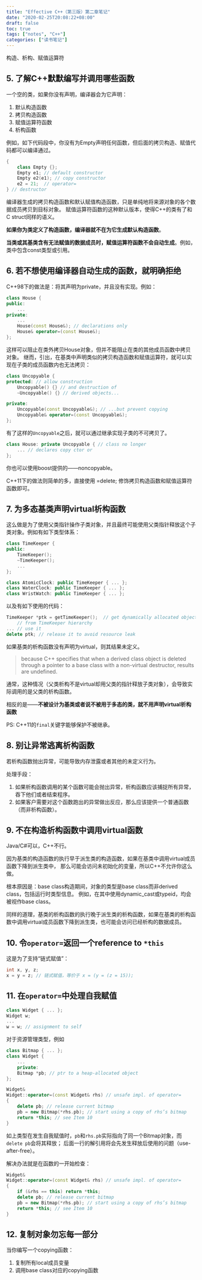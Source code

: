 ```yaml
---
title: "Effective C++（第三版）第二章笔记"
date: "2020-02-25T20:08:22+08:00"
draft: false
toc: true
tags: ["notes", "C++"]
categories: ["读书笔记"]
---
```


构造、析构、赋值运算符

## 5. 了解C++默默编写并调用哪些函数

一个空的类，如果你没有声明，编译器会为它声明：

1. 默认构造函数
2. 拷贝构造函数
3. 赋值运算符函数
4. 析构函数

例如，如下代码段中，你没有为Empty声明任何函数，但后面的拷贝构造、赋值代码都可以编译通过。

```c++
{
    class Empty {};
    Empty e1; // default constructor
    Empty e2(e1); // copy constructor
    e2 = 21;  // operator=
} // destructor
```

编译器生成的拷贝构造函数和默认赋值构造函数，只是单纯地将来源对象的各个数据成员拷贝到目标对象。
赋值运算符函数的这种默认版本，使得C++的类有了和C struct同样的语义。

**如果你为类定义了构造函数，编译器就不在为它生成默认构造函数**。

**当类或其基类含有无法赋值的数据成员时，赋值运算符函数不会自动生成**。例如，类中包含const类型或引用。

## 6. 若不想使用编译器自动生成的函数，就明确拒绝

C++98下的做法是：将其声明为private，并且没有实现。例如：

```c++
class House {
public:
    ...
private:
    ...
    House(const House&); // declarations only
    House& operator=(const House&);
};
```

这样可以阻止在类外拷贝House对象，但并不能阻止在类的其他成员函数中拷贝对象。
继而，引出，在基类中声明类似的拷贝构造函数和赋值运算符，就可以实现在子类的成员函数内也无法拷贝：

```c++
class Uncopyable {
protected: // allow construction
    Uncopyable() {} // and destruction of
    ~Uncopyable() {} // derived objects...

private:
    Uncopyable(const Uncopyable&); // ...but prevent copying
    Uncopyable& operator=(const Uncopyable&);
};
```

有了这样的`Uncopyable`之后，就可以通过继承实现子类的不可拷贝了。

```c++
class House: private Uncopyable { // class no longer
    ... // declares copy ctor or
};
```

你也可以使用boost提供的——noncopyable。

C++11下的做法则简单的多，直接使用 =delete; 修饰拷贝构造函数和赋值运算符函数即可。

## 7. 为多态基类声明virtual析构函数

这么做是为了使用父类指针操作子类对象，并且最终可能使用父类指针释放这个子类对象。例如有如下类型体系：

```c++
class TimeKeeper {
public:
    TimeKeeper();
    ~TimeKeeper();
    ...
};

class AtomicClock: public TimeKeeper { ... };
class WaterClock: public TimeKeeper { ... };
class WristWatch: public TimeKeeper { ... };
```

以及有如下使用的代码：

```c++
TimeKeeper *ptk = getTimeKeeper();  // get dynamically allocated object
    // from TimeKeeper hierarchy
... // use it
delete ptk; // release it to avoid resource leak
```

如果基类的析构函数没有声明为virtual，则其结果未定义。

> because C++ specifies that when a derived class object is deleted through a pointer to a base class with a non-virtual destructor, results are undefined.

通常，这种情况（父类析构不是virtual却用父类的指针释放子类对象），会导致实际调用的是父类的析构函数。

相反的是——**不被设计为基类或者说不被用于多态的类，就不用声明virtual析构函数**

PS: C++11的`final`关键字能够保护不被继承。

## 8. 别让异常逃离析构函数

若析构函数抛出异常，可能导致内存泄露或者其他的未定义行为。

处理手段：

1. 如果析构函数调用的某个函数可能会抛出异常，析构函数应该捕捉所有异常，吞下他们或者结束程序。
2. 如果客户需要对这个函数跑出的异常做出反应，那么应该提供一个普通函数（而非析构函数）。

## 9. 不在构造析构函数中调用virtual函数

Java/C#可以，C++不行。

因为基类的构造函数的执行早于派生类的构造函数，如果在基类中调用virtual成员函数下降到派生类中，
那么可能会访问未初始化的变量，所以C++不允许你这么做。

根本原因是：base class构造期间，对象的类型是base class而非derived class，包括运行时类型信息。
例如，在其中使用dynamic_cast或typeid，均会被视作base class。

同样的道理，基类的析构函数的执行晚于派生类的析构函数，如果在基类的析构函数中调用virtual成员函数下降到派生类，也可能会访问已经析构的数据成员。

## 10. 令`operator=`返回一个reference to `*this`

这是为了支持“链式赋值”：

```c++
int x, y, z;
x = y = z; // 链式赋值，等价于 x = (y = (z = 15));
```

## 11. 在`operator=`中处理自我赋值

```c++
class Widget { ... };
Widget w;
...
w = w; // assignment to self
```

对于资源管理类型，例如

```c++
class Bitmap { ... };
class Widget {
    ...
    private:
    Bitmap *pb; // ptr to a heap-allocated object
};

Widget&
Widget::operator=(const Widget& rhs) // unsafe impl. of operator=
{
    delete pb; // release current bitmap
    pb = new Bitmap(*rhs.pb); // start using a copy of rhs’s bitmap
    return *this; // see Item 10
}
```

如上类型在发生自我赋值时，`pb`和`rhs.pb`实际指向了同一个Bitmap对象，而`delete pb`会将其释放；
后面一行的解引用将会先发生释放后使用的问题（use-after-free）。

解决办法就是在函数的一开始检查：

```c++
Widget&
Widget::operator=(const Widget& rhs) // unsafe impl. of operator=
{
    if (&rhs == this) return *this;
    delete pb; // release current bitmap
    pb = new Bitmap(*rhs.pb); // start using a copy of rhs’s bitmap
    return *this; // see Item 10
}
```

## 12. 复制对象勿忘每一部分

当你编写一个copying函数：

1. 复制所有local成员变量
2. 调用base class对应的copying函数
